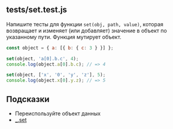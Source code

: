 ## tests/set.test.js

Напишите тесты для функции `set(obj, path, value)`, которая возвращает и изменяет (или добавляет) значение в объект по указанному пути. Функция мутирует объект.

```js
const object = { a: [{ b: { c: 3 } }] };

set(object, 'a[0].b.c', 4);
console.log(object.a[0].b.c); // => 4

set(object, ['x', '0', 'y', 'z'], 5);
console.log(object.x[0].y.z); // => 5
```

## Подсказки

* Переиспользуйте объект данных
* [_.set](https://lodash.com/docs/4.17.14#set)
